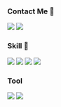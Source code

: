 ### Contact Me 👋

<!--
**RooftoproomWhale/RooftoproomWhale** is a ✨ _special_ ✨ repository because its `README.md` (this file) appears on your GitHub profile.

Here are some ideas to get you started:

- 🔭 I’m currently working on ...
- 🌱 I’m currently learning ...
- 👯 I’m looking to collaborate on ...
- 🤔 I’m looking for help with ...
- 💬 Ask me about ...
- 📫 How to reach me: ...
- 😄 Pronouns: ...
- ⚡ Fun fact: ...
-->
<img src="https://img.shields.io/badge/rooftoproom0605@kakao.com-EA4335?style=flat-square&logo=Gmail&logoColor=white"/> <a href="https://www.instagram.com/woong_e_9465/" target="_blank"><img src="https://img.shields.io/badge/woong_e_9465-E4405F?style=flat-square&logo=Instagram&logoColor=white"/></a>

### Skill 🌱
<img src="https://img.shields.io/badge/Java-007396?style=flat-square&logo=Java&logoColor=white"/> <img src="https://img.shields.io/badge/Spring-6DB33F?style=flat-square&logo=Spring&logoColor=white"/> <img src="https://img.shields.io/badge/Spring Boot-6DB33F?style=flat-square&logo=Spring Boot&logoColor=white"/> <img src="https://img.shields.io/badge/SQL-CC2927?style=flat-square&logo=MySQL&logoColor=white"/>

### Tool
<img src="https://img.shields.io/badge/IntelliJ IDEA-000000?style=flat-square&logo=IntelliJ IDEA&logoColor=white"/> <img src="https://img.shields.io/badge/Git-F05032?style=flat-square&logo=Git&logoColor=white"/>
